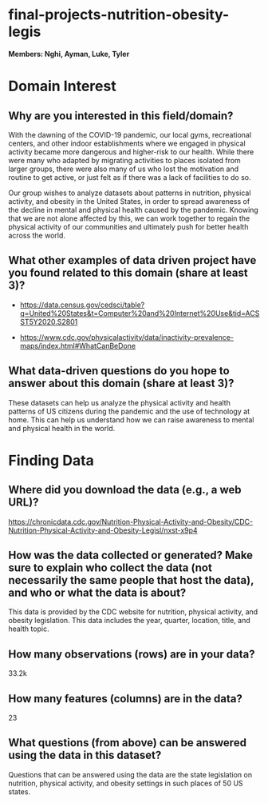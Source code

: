 # final-projects-nutrition-obesity-legis
**Members: Nghi, Ayman, Luke, Tyler**
# Domain Interest

## Why are you interested in this field/domain? 

With the dawning of the COVID-19 pandemic, our local gyms, recreational centers, and other indoor establishments where we engaged in physical activity became more dangerous and higher-risk to our health. While there were many who adapted by migrating activities to places isolated from larger groups, there were also many of us who lost the motivation and routine to get active, or just felt as if there was a lack of facilities to do so.  

Our group wishes to analyze datasets about patterns in nutrition, physical activity, and obesity in the United States, in order to spread awareness of the decline in mental and physical health caused by the pandemic. Knowing that we are not alone affected by this, we can work together to regain the physical activity of our communities and ultimately push for better health across the world. 

## What other examples of data driven project have you found related to this domain (share at least 3)? 

* <https://data.census.gov/cedsci/table?q=United%20States&t=Computer%20and%20Internet%20Use&tid=ACSST5Y2020.S2801> 

* <https://www.cdc.gov/physicalactivity/data/inactivity-prevalence-maps/index.html#WhatCanBeDone> 

## What data-driven questions do you hope to answer about this domain (share at least 3)? 

These datasets can help us analyze the physical activity and health patterns of US citizens during the pandemic and the use of technology at home. This can help us understand how we can raise awareness to mental and physical health in the world.  

# Finding Data 

## Where did you download the data (e.g., a web URL)? 

<https://chronicdata.cdc.gov/Nutrition-Physical-Activity-and-Obesity/CDC-Nutrition-Physical-Activity-and-Obesity-Legisl/nxst-x9p4>  

## How was the data collected or generated? Make sure to explain who collect the data (not necessarily the same people that host the data), and who or what the data is about? 

This data is provided by the CDC website for nutrition, physical activity, and obesity legislation. This data includes the year, quarter, location, title, and health topic.  

## How many observations (rows) are in your data? 

33.2k 

## How many features (columns) are in the data? 

23

## What questions (from above) can be answered using the data in this dataset? 

Questions that can be answered using the data are the state legislation on nutrition, physical activity, and obesity settings in such places of 50 US states.  

